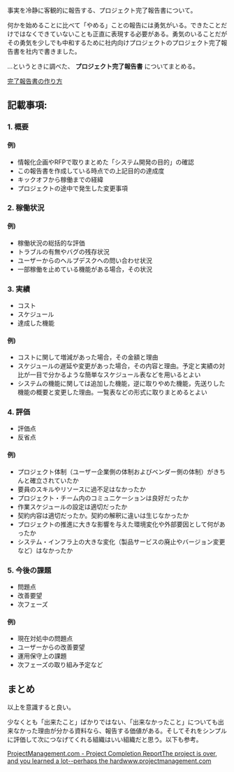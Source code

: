 事実を冷静に客観的に報告する、プロジェクト完了報告書について。

何かを始めることに比べて「やめる」ことの報告には勇気がいる。できたことだけではなくできていないことも正直に表現する必要がある。勇気のいることだがその勇気を少しでも中和するために社内向けプロジェクトのプロジェクト完了報告書を社内で書きました。

...というときに調べた、 **プロジェクト完了報告書** についてまとめる。

[完了報告書の作り方](https://xtech.nikkei.com/it/article/COLUMN/20081014/316815/)

## 記載事項:

### 1. 概要

#### 例)
- 情報化企画やRFPで取りまとめた「システム開発の目的」の確認
- この報告書を作成している時点での上記目的の達成度
- キックオフから稼働までの経緯
- プロジェクトの途中で発生した変更事項

### 2. 稼働状況

#### 例)
- 稼働状況の総括的な評価
- トラブルの有無やバグの残存状況
- ユーザーからのヘルプデスクへの問い合わせ状況
- 一部稼働を止めている機能がある場合，その状況

### 3. 実績

- コスト
- スケジュール
- 達成した機能

#### 例)
- コストに関して増減があった場合，その金額と理由
- スケジュールの遅延や変更があった場合，その内容と理由。予定と実績の対比が一目で分かるような簡単なスケジュール表などを用いるとよい
- システムの機能に関しては追加した機能，逆に取りやめた機能，先送りした機能の概要と変更した理由。一覧表などの形式に取りまとめるとよい

### 4. 評価

- 評価点
- 反省点

#### 例)
- プロジェクト体制（ユーザー企業側の体制およびベンダー側の体制）がきちんと確立されていたか
- 要員のスキルやリソースに過不足はなかったか
- プロジェクト・チーム内のコミュニケーションは良好だったか
- 作業スケジュールの設定は適切だったか
- 契約内容は適切だったか。契約の解釈に違いは生じなかったか
- プロジェクトの推進に大きな影響を与えた環境変化や外部要因として何があったか
- システム・インフラ上の大きな変化（製品サービスの廃止やバージョン変更など）はなかったか

### 5. 今後の課題

- 問題点
- 改善要望
- 次フェーズ

#### 例)
- 現在対処中の問題点
- ユーザーからの改善要望
- 運用保守上の課題
- 次フェーズの取り組み予定など




## まとめ

以上を意識すると良い。

少なくとも「出来たこと」ばかりではない、「出来なかったこと」についても出来なかった理由が分かる資料なら、報告する価値がある。そしてそれをシンプルに評価して次につなげてくれる組織はいい組織だと思う。以下も参考。

[ProjectManagement.com - Project Completion ReportThe project is over, and you learned a lot--perhaps the hardwww.projectmanagement.com](https://www.projectmanagement.com/deliverables/400/Project-Completion-Report)
